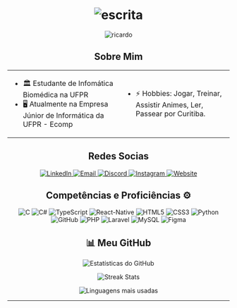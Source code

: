 <h1 align="center">
  <img src="https://readme-typing-svg.herokuapp.com?font=Fira+Code&size=24&pause=10000&color=FFFFFF&center=true&vCenter=true&width=435&lines=Salve%2C+me+chamo+Nicolas+%F0%9F%98%8E" alt="escrita">
</h1>

<p align="center">
  <img src="https://komarev.com/ghpvc/?username=NicolasPedroso&label=Visualizações%20do%20perfil&color=0e75b6&style=flat" alt="ricardo" />
</p>

<h2 align="center">Sobre Mim</h2>

<table align="center">
  <tr>
    <td>
      <ul>
        <li>🏛️ Estudante de Infomática Biomédica na UFPR</li>
        <li>🖥️ Atualmente na Empresa Júnior de Informática da UFPR - Ecomp</li>
      </ul>
    </td>
    <td>
      <ul>
        <li>⚡ Hobbies: Jogar, Treinar, Assistir Animes, Ler, Passear por Curitiba.</li>
      </ul>
    </td>
  </tr>
</table>



<h2 align="center">Redes Socias</h2>

<p align="center">
    <a href="https://www.linkedin.com/in/ricardo-quer-filho?utm_source=share&utm_campaign=share_via&utm_content=profile&utm_medium=android_app" target="blank">
    <img src="https://img.shields.io/badge/LinkedIn-0077B5?style=for-the-badge&logo=linkedin&logoColor=white" alt="LinkedIn"/>
  </a>
    <a href="mailto:ricardoquer14@gmail.com" target="blank">
    <img src="https://img.shields.io/badge/Email-D14836?style=for-the-badge&logo=gmail&logoColor=white" alt="Email"/>
  </a>
  </a>
    <a href="https://discord.com/users/350047340666814479" target="blank">
    <img src="https://img.shields.io/badge/Discord-5865F2?style=for-the-badge&logo=discord&logoColor=white" alt="Discord"/>
  </a>
    <a href="https://www.instagram.com/ricardo_fiih?igsh=MWR6bjRrYzR4cXQzdw==" target="blank">
  <img src="https://img.shields.io/badge/Instagram-E4405F?style=for-the-badge&logo=instagram&logoColor=white" alt="Instagram"/>
    <a href="https://www.inf.ufpr.br/rqnf22/" target="blank">
  <img src="https://img.shields.io/badge/Website-4285F4?style=for-the-badge&logo=google-chrome&logoColor=white" alt="Website"/>
</a>

</a>
    
</p>

<h2 align="center">Competências e Proficiências ⚙️ </h2>

<p align="center">
    <img src="https://img.shields.io/badge/C-A8B9CC?style=for-the-badge&logo=c&logoColor=white" alt="C"/>
    <img src="https://img.shields.io/badge/C%23-239120?style=for-the-badge&logo=c-sharp&logoColor=white" alt="C#"/>
    <img src="https://img.shields.io/badge/TypeScript-007ACC?style=for-the-badge&logo=typescript&logoColor=white" alt="TypeScript"/>
    <img src="https://img.shields.io/badge/React_Native-20232A?style=for-the-badge&logo=react&logoColor=white" alt="React-Native"/> 
    <img src="https://img.shields.io/badge/HTML5-E34F26?style=for-the-badge&logo=html5&logoColor=white" alt="HTML5"/>
    <img src="https://img.shields.io/badge/CSS3-1572B6?style=for-the-badge&logo=css3&logoColor=white" alt="CSS3"/>
    <img src="https://img.shields.io/badge/Python-3776AB?style=for-the-badge&logo=python&logoColor=white" alt="Python"/>
    <img src="https://img.shields.io/badge/GitHub-181717?style=for-the-badge&logo=github&logoColor=white" alt="GitHub"/>
    <img src="https://img.shields.io/badge/PHP-777BB4?style=for-the-badge&logo=php&logoColor=white" alt="PHP"/>
<img src="https://img.shields.io/badge/Laravel-FF2D20?style=for-the-badge&logo=laravel&logoColor=white" alt="Laravel"/>
<img src="https://img.shields.io/badge/MySQL-4479A1?style=for-the-badge&logo=mysql&logoColor=white" alt="MySQL"/>
    <img src="https://img.shields.io/badge/Figma-F24E1E?style=for-the-badge&logo=figma&logoColor=white" alt="Figma"/>

</p>


<h2 align="center">📊 Meu GitHub</h2>

<p align="center">
  <img src="https://github-readme-stats.vercel.app/api?username=ricardobacano&show_icons=true&theme=tokyonight" alt="Estatísticas do GitHub" />
</p>

<p align="center">
  <img src="https://github-readme-streak-stats.herokuapp.com/?user=ricardobacano&theme=tokyonight" alt="Streak Stats"/>
</p>

<p align="center">
  <img src="https://github-readme-stats.vercel.app/api/top-langs/?username=ricardobacano&layout=compact&theme=tokyonight" alt="Linguagens mais usadas"/>
</p>

---

